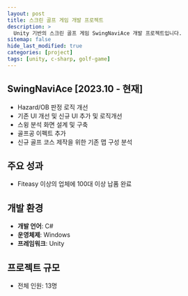 ```yaml
---
layout: post
title: 스크린 골프 게임 개발 프로젝트
description: >
  Unity 기반의 스크린 골프 게임 SwingNaviAce 개발 프로젝트입니다.
sitemap: false
hide_last_modified: true
categories: [project]
tags: [unity, c-sharp, golf-game]
---
```


## SwingNaviAce [2023.10 - 현재]

- Hazard/OB 판정 로직 개선
- 기존 UI 개선 및 신규 UI 추가 및 로직개선
- 스윙 분석 화면 설계 및 구축
- 골프공 이펙트 추가
- 신규 골프 코스 제작을 위한 기존 맵 구성 분석

## 주요 성과
- Fiteasy 이상의 업체에 100대 이상 납품 완료

## 개발 환경
- **개발 언어**: C#
- **운영체제**: Windows
- **프레임워크**: Unity

## 프로젝트 규모
- 전체 인원: 13명 